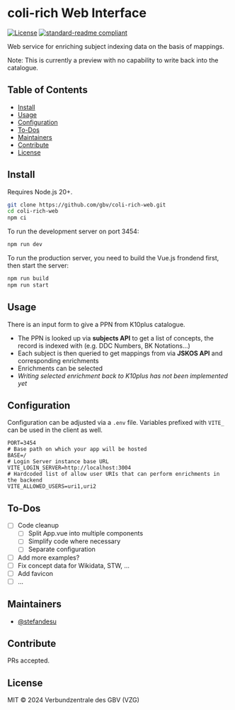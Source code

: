 # coli-rich Web Interface

<!-- [![Status](https://coli-conc-status.fly.dev/api/badge/29/status)](https://coli-conc-status.fly.dev/status/all) -->
[![License](https://img.shields.io/github/license/gbv/coli-rich-web.svg)](https://github.com/gbv/coli-rich-web/blob/main/LICENSE)
[![standard-readme compliant](https://img.shields.io/badge/readme%20style-standard-brightgreen.svg)](https://github.com/RichardLitt/standard-readme)

Web service for enriching subject indexing data on the basis of mappings.

Note: This is currently a preview with no capability to write back into the catalogue.

## Table of Contents
- [Install](#install)
- [Usage](#usage)
- [Configuration](#configuration)
- [To-Dos](#to-dos)
- [Maintainers](#maintainers)
- [Contribute](#contribute)
- [License](#license)

## Install
Requires Node.js 20+.

```bash
git clone https://github.com/gbv/coli-rich-web.git
cd coli-rich-web
npm ci
```

To run the development server on port 3454:

```bash
npm run dev
```

To run the production server, you need to build the Vue.js frondend first, then start the server:

```bash
npm run build
npm run start
```

## Usage

There is an input form to give a PPN from K10plus catalogue.

- The PPN is looked up via **subjects API** to get a list of concepts, the record is indexed with (e.g. DDC Numbers, BK Notations...)
- Each subject is then queried to get mappings from via **JSKOS API** and corresponding enrichments
- Enrichments can be selected
- *Writing selected enrichment back to K10plus has not been implemented yet*

## Configuration

Configuration can be adjusted via a `.env` file. Variables prefixed with `VITE_` can be used in the client as well.

```env
PORT=3454
# Base path on which your app will be hosted
BASE=/
# Login Server instance base URL
VITE_LOGIN_SERVER=http://localhost:3004
# Hardcoded list of allow user URIs that can perform enrichments in the backend
VITE_ALLOWED_USERS=uri1,uri2
```

## To-Dos
- [ ] Code cleanup
  - [ ] Split App.vue into multiple components
  - [ ] Simplify code where necessary
  - [ ] Separate configuration
- [ ] Add more examples?
- [ ] Fix concept data for Wikidata, STW, ...
- [ ] Add favicon
- [ ] ...

## Maintainers
- [@stefandesu](https://github.com/stefandesu)

## Contribute
PRs accepted.

<!-- - Please use the `dev` branch as a basis. Changes from `dev` will be merged into `main` only for new releases.
- Please run the tests before committing.
- Please do not skip the pre-commit hook when committing your changes.
- If editing the README, please conform to the [standard-readme](https://github.com/RichardLitt/standard-readme) specification. -->

<!-- ### Publish
**For maintainers only**

Please work on the `dev` branch during development (or better yet, develop in a feature branch and merge into `dev` when ready).

When a new release is ready (i.e. the features are finished, merged into `dev`, and all tests succeed), run the included release script (replace "patch" with "minor" or "major" if necessary):

```bash
npm run release:patch
```

This will:
- Check that we are on `dev`
- Run tests and build to make sure everything works
- Make sure `dev` is up-to-date
- Run `npm version patch` (or "minor"/"major")
- **Ask you to confirm the version**
- Push changes to `dev`
- Switch to `main`
- Merge changes from `dev`
- Push `main` with tags
- Switch back to `dev`

After running this, GitHub Actions will automatically create a new GitHub Release draft. Please edit and publish the release manually. -->

## License
MIT © 2024 Verbundzentrale des GBV (VZG)
